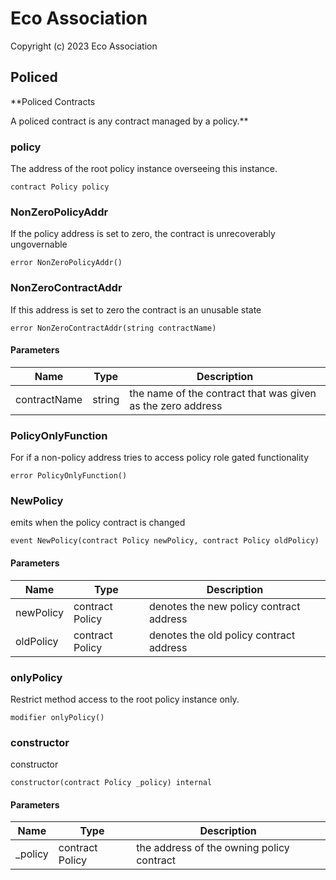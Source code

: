 # Eco Association

Copyright (c) 2023 Eco Association

## Policed

**Policed Contracts

A policed contract is any contract managed by a policy.**

### policy

The address of the root policy instance overseeing this instance.

  ```solidity
  contract Policy policy
  ```

### NonZeroPolicyAddr

If the policy address is set to zero, the contract is unrecoverably ungovernable

  ```solidity
  error NonZeroPolicyAddr()
  ```

### NonZeroContractAddr

If this address is set to zero the contract is an unusable state

  ```solidity
  error NonZeroContractAddr(string contractName)
  ```
#### Parameters

| Name | Type | Description |
| ---- | ---- | ----------- |
| contractName | string | the name of the contract that was given as the zero address |

### PolicyOnlyFunction

For if a non-policy address tries to access policy role gated functionality

  ```solidity
  error PolicyOnlyFunction()
  ```

### NewPolicy

emits when the policy contract is changed

  ```solidity
  event NewPolicy(contract Policy newPolicy, contract Policy oldPolicy)
  ```
#### Parameters

| Name | Type | Description |
| ---- | ---- | ----------- |
| newPolicy | contract Policy | denotes the new policy contract address |
| oldPolicy | contract Policy | denotes the old policy contract address |

### onlyPolicy

Restrict method access to the root policy instance only.

  ```solidity
  modifier onlyPolicy()
  ```

### constructor

constructor

  ```solidity
  constructor(contract Policy _policy) internal
  ```
#### Parameters

| Name | Type | Description |
| ---- | ---- | ----------- |
| _policy | contract Policy | the address of the owning policy contract |

